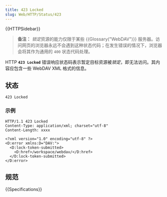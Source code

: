 ```yaml
---
title: 423 Locked
slug: Web/HTTP/Status/423
---
```


{{HTTPSidebar}}

> **备注：** *锁定*资源的能力仅限于某些 {{Glossary("WebDAV")}} 服务器。访问网页的浏览器永远不会遇到这种状态代码；在发生错误的情况下，浏览器会将其作为通用的 `400` 状态代码处理。

HTTP **`423 Locked`** 错误响应状态码表示暂定目标资源被*锁定*，即无法访问。其内容应包含一些 WebDAV XML 格式的信息。

## 状态

```http
423 Locked
```

### 示例

```http
HTTP/1.1 423 Locked
Content-Type: application/xml; charset="utf-8"
Content-Length: xxxx

<?xml version="1.0" encoding="utf-8" ?>
<D:error xmlns:D="DAV:">
  <D:lock-token-submitted>
    <D:href>/workspace/webdav/</D:href>
  </D:lock-token-submitted>
</D:error>
```

## 规范

{{Specifications}}

